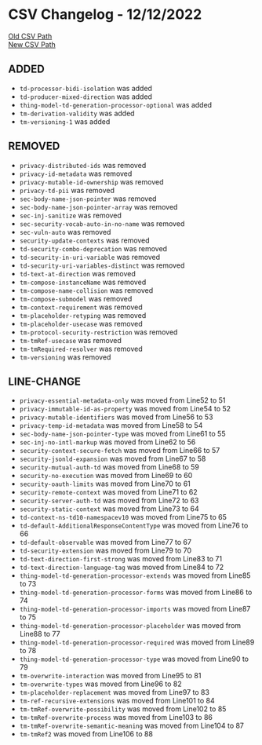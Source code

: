 
# CSV Changelog - 12/12/2022

[Old CSV Path](../../../../data/input_2022/TD/node-wot/node-wot.csv)  
[New CSV Path](../../../../../thingweb-playground/packages/assertions/assertions-csv/manual.csv)


## ADDED

- `td-processor-bidi-isolation` was added
- `td-producer-mixed-direction` was added
- `thing-model-td-generation-processor-optional` was added
- `tm-derivation-validity` was added
- `tm-versioning-1` was added


## REMOVED

- `privacy-distributed-ids` was removed
- `privacy-id-metadata` was removed
- `privacy-mutable-id-ownership` was removed
- `privacy-td-pii` was removed
- `sec-body-name-json-pointer` was removed
- `sec-body-name-json-pointer-array` was removed
- `sec-inj-sanitize` was removed
- `sec-security-vocab-auto-in-no-name` was removed
- `sec-vuln-auto` was removed
- `security-update-contexts` was removed
- `td-security-combo-deprecation` was removed
- `td-security-in-uri-variable` was removed
- `td-security-uri-variables-distinct` was removed
- `td-text-at-direction` was removed
- `tm-compose-instanceName` was removed
- `tm-compose-name-collision` was removed
- `tm-compose-submodel` was removed
- `tm-context-requirement` was removed
- `tm-placeholder-retyping` was removed
- `tm-placeholder-usecase` was removed
- `tm-protocol-security-restriction` was removed
- `tm-tmRef-usecase` was removed
- `tm-tmRequired-resolver` was removed
- `tm-versioning` was removed


## LINE-CHANGE

- `privacy-essential-metadata-only` was moved from Line52 to 51
- `privacy-immutable-id-as-property` was moved from Line54 to 52
- `privacy-mutable-identifiers` was moved from Line56 to 53
- `privacy-temp-id-metadata` was moved from Line58 to 54
- `sec-body-name-json-pointer-type` was moved from Line61 to 55
- `sec-inj-no-intl-markup` was moved from Line62 to 56
- `security-context-secure-fetch` was moved from Line66 to 57
- `security-jsonld-expansion` was moved from Line67 to 58
- `security-mutual-auth-td` was moved from Line68 to 59
- `security-no-execution` was moved from Line69 to 60
- `security-oauth-limits` was moved from Line70 to 61
- `security-remote-context` was moved from Line71 to 62
- `security-server-auth-td` was moved from Line72 to 63
- `security-static-context` was moved from Line73 to 64
- `td-context-ns-td10-namespacev10` was moved from Line75 to 65
- `td-default-AdditionalResponseContentType` was moved from Line76 to 66
- `td-default-observable` was moved from Line77 to 67
- `td-security-extension` was moved from Line79 to 70
- `td-text-direction-first-strong` was moved from Line83 to 71
- `td-text-direction-language-tag` was moved from Line84 to 72
- `thing-model-td-generation-processor-extends` was moved from Line85 to 73
- `thing-model-td-generation-processor-forms` was moved from Line86 to 74
- `thing-model-td-generation-processor-imports` was moved from Line87 to 75
- `thing-model-td-generation-processor-placeholder` was moved from Line88 to 77
- `thing-model-td-generation-processor-required` was moved from Line89 to 78
- `thing-model-td-generation-processor-type` was moved from Line90 to 79
- `tm-overwrite-interaction` was moved from Line95 to 81
- `tm-overwrite-types` was moved from Line96 to 82
- `tm-placeholder-replacement` was moved from Line97 to 83
- `tm-ref-recursive-extensions` was moved from Line101 to 84
- `tm-tmRef-overwrite-possibility` was moved from Line102 to 85
- `tm-tmRef-overwrite-process` was moved from Line103 to 86
- `tm-tmRef-overwrite-semantic-meaning` was moved from Line104 to 87
- `tm-tmRef2` was moved from Line106 to 88

